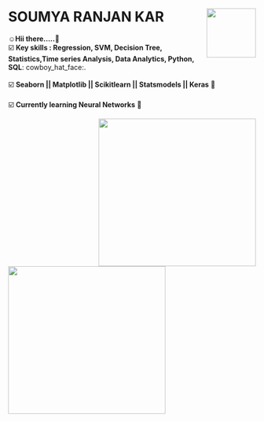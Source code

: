 # **SOUMYA RANJAN KAR** <img align='right' src="https://media.giphy.com/media/MeJgB3yMMwIaHmKD4z/giphy.gif" width="100" height="100">

:relaxed:**Hii there.....**:wave:<br>
:ballot_box_with_check: **Key skills : Regression, SVM, Decision Tree, Statistics,Time series Analysis, Data Analytics, Python, SQL**: cowboy_hat_face:.<br><br>
:ballot_box_with_check: **Seaborn || Matplotlib || Scikitlearn || Statsmodels || Keras** :thought_balloon:<br><br> 
:ballot_box_with_check: **Currently learning Neural Networks** :blue_book:<br>

<p>
<img align="right" src="https://media.giphy.com/media/M9gbBd9nbDrOTu1Mqx/giphy.gif" width="320" height="300">
<img align="left" src="https://media.giphy.com/media/TJP7EH5i1fB2rKeWbf/giphy.gif" width="320" height="300" >
</p>
